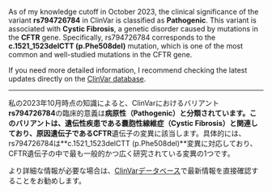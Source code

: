 As of my knowledge cutoff in October 2023, the clinical significance of the variant **rs794726784** in ClinVar is classified as **Pathogenic**. This variant is associated with **Cystic Fibrosis**, a genetic disorder caused by mutations in the **CFTR** gene. Specifically, rs794726784 corresponds to the **c.1521_1523delCTT (p.Phe508del)** mutation, which is one of the most common and well-studied mutations in the CFTR gene.

If you need more detailed information, I recommend checking the latest updates directly on the [ClinVar database](https://www.ncbi.nlm.nih.gov/clinvar/).

---

私の2023年10月時点の知識によると、ClinVarにおけるバリアント**rs794726784**の臨床的意義は**病原性（Pathogenic）**と分類されています。このバリアントは、遺伝性疾患である**嚢胞性線維症（Cystic Fibrosis）**と関連しており、原因遺伝子である**CFTR**遺伝子の変異に該当します。具体的には、rs794726784は**c.1521_1523delCTT (p.Phe508del)**変異に対応しており、CFTR遺伝子の中で最も一般的かつ広く研究されている変異の1つです。

より詳細な情報が必要な場合は、[ClinVarデータベース](https://www.ncbi.nlm.nih.gov/clinvar/)で最新情報を直接確認することをお勧めします。